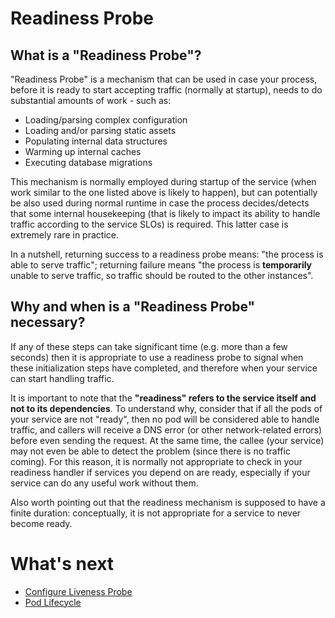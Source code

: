 # Readiness Probe

## What is a "Readiness Probe"?

"Readiness Probe" is a mechanism that can be used in case your process, before it is ready to start accepting traffic (normally at startup), needs to do substantial amounts of work - such as:

- Loading/parsing complex configuration
- Loading and/or parsing static assets
- Populating internal data structures
- Warming up internal caches
- Executing database migrations

This mechanism is normally employed during startup of the service (when work similar to the one listed above is likely to happen), but can potentially be also used during normal runtime in case the process decides/detects that some internal housekeeping (that is likely to impact its ability to handle traffic according to the service SLOs) is required. This latter case is extremely rare in practice.

In a nutshell, returning success to a readiness probe means: "the process is able to serve traffic"; returning failure means "the process is **temporarily** unable to serve traffic, so traffic should be routed to the other instances".

## Why and when is a "Readiness Probe" necessary?

If any of these steps can take significant time (e.g. more than a few seconds) then it is appropriate to use a readiness probe to signal when these initialization steps have completed, and therefore when your service can start handling traffic.

It is important to note that the **"readiness" refers to the service itself and not to its dependencies**. To understand why, consider that if all the pods of your service are not "ready", then no pod will be considered able to handle traffic, and callers will receive a DNS error (or other network-related errors) before even sending the request. At the same time, the callee (your service) may not even be able to detect the problem (since there is no traffic coming). For this reason, it is normally not appropriate to check in your readiness handler if services you depend on are ready, especially if your service can do any useful work without them.

Also worth pointing out that the readiness mechanism is supposed to have a finite duration: conceptually, it is not appropriate for a service to never become ready.

# What's next

- [Configure Liveness Probe](../guides/configure-liveness-probe.md)
- [Pod Lifecycle](https://kubernetes.io/docs/concepts/workloads/pods/pod-lifecycle)

